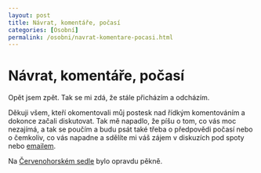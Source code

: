 ```yaml
---
layout: post
title: Návrat, komentáře, počasí
categories: [Osobní]
permalink: /osobni/navrat-komentare-pocasi.html
---
```

# Návrat, komentáře, počasí

Opět jsem zpět. Tak se mi zdá, že stále přicházím a odcházím.

Děkuji všem, kteří okomentovali můj postesk nad řídkým komentováním a dokonce začali diskutovat. Tak mě napadlo, že píšu o tom, co vás moc nezajímá, a tak se poučím a budu psát také třeba o předpovědi počasí nebo o čemkoliv, co vás napadne a sdělíte mi váš zájem v diskuzích pod spoty nebo [emailem](mailto:techblog@seznam.cz).

Na [Červenohorském sedle](http://www.hotel-cervenohorskesedlo.cz/index.htm) bylo opravdu pěkně.

